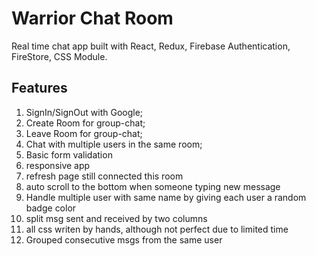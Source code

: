 # Warrior Chat Room

Real time chat app built with React, Redux, Firebase Authentication, FireStore, CSS Module.

## Features

1. SignIn/SignOut with Google;
2. Create Room for group-chat;
3. Leave Room for group-chat;
4. Chat with multiple users in the same room;
5. Basic form validation
6. responsive app
7. refresh page still connected this room
8. auto scroll to the bottom when someone typing new message
9. Handle multiple user with same name by giving each user a random badge color
10. split msg sent and received by two columns
11. all css writen by hands, although not perfect due to limited time
12. Grouped consecutive msgs from the same user


